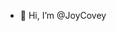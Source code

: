 - 👋 Hi, I’m @JoyCovey

<!---
JoyCovey/JoyCovey is a ✨ special ✨ repository because its `README.md` (this file) appears on your GitHub profile.
You can click the Preview link to take a look at your changes.
--->
